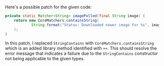 Here's a possible patch for the given code:
```java
private static Matcher<String> imagePulled(final String image) {
    return new CoreMatchers.containsString(
            String.format("Status: Downloaded newer image for %s", image)
    );
}
```
In this patch, I replaced `StringContains` with `CoreMatchers.containsString` which is an added library method identified with `++`. This should resolve the error message that indicates a failure due to the `StringContains` constructor not being applicable to the given types.